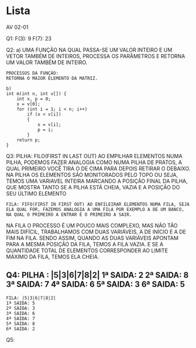 # Lista

AV 02-01

Q1:
	F(3): 9
	F(7): 23

Q2:
	a) UMA FUNÇÃO NA QUAL PASSA-SE UM VALOR INTEIRO E UM VETOR TAMBÉM DE INTEIROS, PROCESSA OS PARÂMETROS E RETORNA UM VALOR TAMBÉM DE INTEIRO.
	
	PROCESSOS DA FUNÇÃO: 
	RETORNA O MAIOR ELEMENTO DA MATRIZ.
	
	b)
	int m(int n, int v[]) {
		int x, p = 0;
		x = v[0];
		for (int i = 1; i < n; i++)
			if (x < v[i])
			{
				x = v[i];
				p = i;
			}
		return p;
	}

Q3:
	PILHA: FILO(FIRST IN LAST OUT) AO EMPILHAR ELEMENTOS NUMA PILHA, PODEMOS FAZER ANALOGIA COMO NUMA PILHA DE PRATOS, A QUAL PRIMEIRO VOCÊ TIRA O DE CIMA PARA DEPOIS RETIRAR O DEBAIXO.
NA PILHA OS ELEMENTOS SÃO MONITORADOS PELO TOPO OU SEJA, TEMOS UMA VARIAVEL INTEIRA MARCANDO A POSIÇÃO FINAL DA PILHA, QUE MOSTRA TANTO SE A PILHA ESTÁ CHEIA, VAZIA E A POSIÇÃO DO SEU ÚLTIMO ELEMENTO


	FILA: FIFO(FIRST IN FIRST OUT) AO ENFILEIRAR ELEMENTOS NUMA FILA, SEJA ELA QUAL FOR, FAZEMOS ANALOGIA A UMA FILA POR EXEMPLO A DE UM BANCO, NA QUAL O PRIMEIRO A ENTRAR É O PRIMEIRO A SAIR. 
NA FILA O PROCESSO É UM POUCO MAIS COMPLEXO, MAS NÃO TÃO MAIS DIFÍCIL, TRABALHAMOS COM DUAS VARIÁVEIS, A DE INÍCIO E A DE FIM NA FILA. SENDO ASSIM, QUANDO AS DUAS VARIÁVEIS APONTAM PARA A MESMA POSIÇÃO DA FILA, TEMOS A FILA VAZIA. E SE A QUANTIDADE TOTAL DE ELEMENTOS CORRESPONDER AO LIMITE MÁXIMO DA FILA, TEMOS ELA CHEIA.

Q4: 
	PILHA : |5|3|6|7|8|2|
	1ª SAIDA: 2
	2ª SAIDA: 8
	3ª SAIDA: 7
	4ª SAIDA: 6
	5ª SAIDA: 3
	6ª SAIDA: 5
---------------------------------
	FILA: |5|3|6|7|8|2|
	1ª SAIDA: 5
	2ª SAIDA: 3
	3ª SAIDA: 6
	4ª SAIDA: 7
	5ª SAIDA: 8
	6ª SAIDA: 2

Q5: 


	
